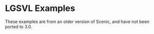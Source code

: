 # LGSVL Examples

These examples are from an older version of Scenic, and have not been ported to 3.0.
